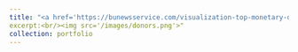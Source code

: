 ```yaml
---
title: "<a href='https://bunewsservice.com/visualization-top-monetary-donors-for-each-massachusetts-ballot-question/' target='_blank'>Top monetary donors for each Massachusetts ballot question:</a>"
excerpt:<br/><img src='/images/donors.png'>"
collection: portfolio
--- 
```

